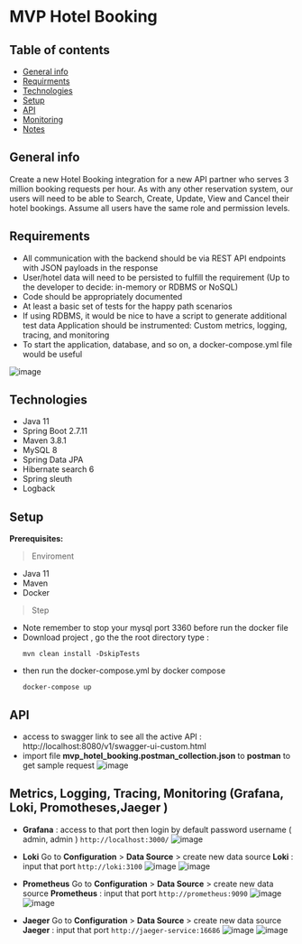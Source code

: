 # MVP Hotel Booking


## Table of contents
* [General info](#general-info)
* [Requirments](#Requirements)
* [Technologies](#technologies)
* [Setup](#setup)
* [API](#API)
* [Monitoring](#monitoring)
* [Notes](#notes)


## General info
Create a new Hotel Booking integration for a new API partner who serves 3 million booking requests per hour. As with any other reservation system, our users will need to be able to Search, Create, Update, View and Cancel their hotel bookings. Assume all users have the same role and permission levels.
## Requirements


* All communication with the backend should be via REST API endpoints with JSON payloads in the response 
* User/hotel data will need to be persisted to fulfill the requirement (Up to the developer to decide: in-memory or RDBMS or NoSQL)
* Code should be appropriately documented
* At least a basic set of tests for the happy path scenarios
* If using RDBMS, it would be nice to have a script to generate additional test data Application should be instrumented: Custom metrics, logging, tracing, and monitoring
* To start the application, database, and so on, a docker-compose.yml file would be useful

![image](https://github.com/nhungdothi155/HotelBooking/assets/77849669/b3d84c9b-adb1-4369-b9d6-b36e3fc298b2)

## Technologies
* Java 11
* Spring Boot 2.7.11
* Maven 3.8.1
* MySQL 8
* Spring Data JPA
* Hibernate search 6
* Spring sleuth
* Logback


## Setup
**Prerequisites:**
> Enviroment
* Java 11
* Maven
* Docker
> Step
* Note remember to stop your mysql port 3360 before run the docker file
* Download project , go the the root directory type :
  ~~~
  mvn clean install -DskipTests
  ~~~
* then run the docker-compose.yml by docker compose
  ~~~
  docker-compose up
  ~~~

## API 
- access to swagger link to see all the active API : http://localhost:8080/v1/swagger-ui-custom.html
- import file **mvp_hotel_booking.postman_collection.json** to **postman** to get sample request
  ![image](https://github.com/nhungdothi155/HotelBooking/assets/77849669/d979dee0-8d91-40ae-90c0-962b91c97d7b)


## Metrics, Logging, Tracing, Monitoring (Grafana, Loki, Promotheses,Jaeger )
* **Grafana** : access to that port then login by default password username ( admin, admin )
  `http://localhost:3000/`
  ![image](https://github.com/nhungdothi155/HotelBooking/assets/77849669/cb0b09db-31d4-416f-a94d-cf5c82b85dc2)
* **Loki** Go to **Configuration** > **Data Source** > create new data source **Loki** : input that port
  `http://loki:3100`
![image](https://github.com/nhungdothi155/HotelBooking/assets/77849669/08f49d29-4986-4e49-b530-7433094cb289)
![image](https://github.com/nhungdothi155/HotelBooking/assets/77849669/046e2c47-bf28-4d46-9056-b2496215e5be)


*  **Prometheus** Go to **Configuration** > **Data Source** > create new data source **Prometheus** : input that port
`http://prometheus:9090`
![image](https://github.com/nhungdothi155/HotelBooking/assets/77849669/0b8a5322-8288-4b68-a592-4da3a9a6b4ec)
![image](https://github.com/nhungdothi155/HotelBooking/assets/77849669/c4362421-14d9-4942-a8be-6aebb45ad053)

*  **Jaeger** Go to **Configuration** > **Data Source** > create new data source **Jaeger** : input that port
`http://jaeger-service:16686`
![image](https://github.com/nhungdothi155/HotelBooking/assets/77849669/3b25faef-f176-4657-b664-9c3afced27da)
![image](https://github.com/nhungdothi155/HotelBooking/assets/77849669/611620e2-d44f-4ea7-bb1a-3859e0a71222)

